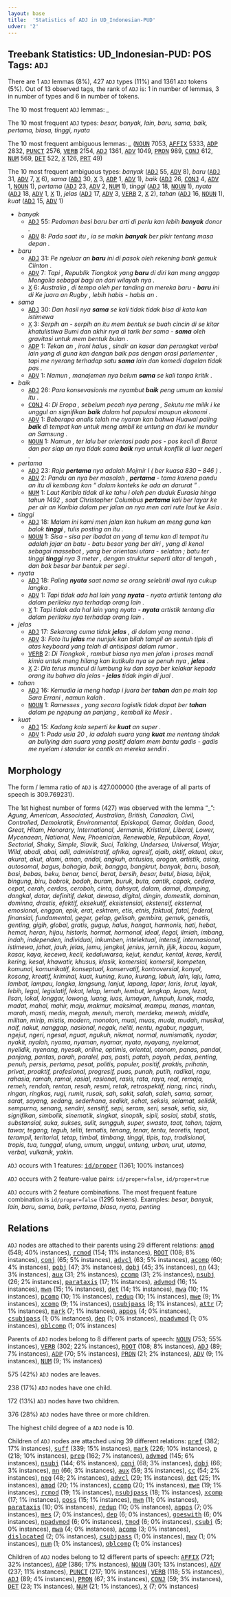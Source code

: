 ```yaml
---
layout: base
title:  'Statistics of ADJ in UD_Indonesian-PUD'
udver: '2'
---
```


## Treebank Statistics: UD_Indonesian-PUD: POS Tags: `ADJ`

There are 1 `ADJ` lemmas (8%), 427 `ADJ` types (11%) and 1361 `ADJ` tokens (5%).
Out of 13 observed tags, the rank of `ADJ` is: 1 in number of lemmas, 3 in number of types and 6 in number of tokens.

The 10 most frequent `ADJ` lemmas: <em>_</em>

The 10 most frequent `ADJ` types:  <em>besar, banyak, lain, baru, sama, baik, pertama, biasa, tinggi, nyata</em>

The 10 most frequent ambiguous lemmas: <em>_</em> (<tt><a href="id_pud-pos-NOUN.html">NOUN</a></tt> 7053, <tt><a href="id_pud-pos-AFFIX.html">AFFIX</a></tt> 5333, <tt><a href="id_pud-pos-ADP.html">ADP</a></tt> 2832, <tt><a href="id_pud-pos-PUNCT.html">PUNCT</a></tt> 2576, <tt><a href="id_pud-pos-VERB.html">VERB</a></tt> 2154, <tt><a href="id_pud-pos-ADJ.html">ADJ</a></tt> 1361, <tt><a href="id_pud-pos-ADV.html">ADV</a></tt> 1049, <tt><a href="id_pud-pos-PRON.html">PRON</a></tt> 989, <tt><a href="id_pud-pos-CONJ.html">CONJ</a></tt> 612, <tt><a href="id_pud-pos-NUM.html">NUM</a></tt> 569, <tt><a href="id_pud-pos-DET.html">DET</a></tt> 522, <tt><a href="id_pud-pos-X.html">X</a></tt> 126, <tt><a href="id_pud-pos-PRT.html">PRT</a></tt> 49)

The 10 most frequent ambiguous types:  <em>banyak</em> (<tt><a href="id_pud-pos-ADJ.html">ADJ</a></tt> 55, <tt><a href="id_pud-pos-ADV.html">ADV</a></tt> 8), <em>baru</em> (<tt><a href="id_pud-pos-ADJ.html">ADJ</a></tt> 31, <tt><a href="id_pud-pos-ADV.html">ADV</a></tt> 7, <tt><a href="id_pud-pos-X.html">X</a></tt> 6), <em>sama</em> (<tt><a href="id_pud-pos-ADJ.html">ADJ</a></tt> 30, <tt><a href="id_pud-pos-X.html">X</a></tt> 3, <tt><a href="id_pud-pos-ADP.html">ADP</a></tt> 1, <tt><a href="id_pud-pos-ADV.html">ADV</a></tt> 1), <em>baik</em> (<tt><a href="id_pud-pos-ADJ.html">ADJ</a></tt> 26, <tt><a href="id_pud-pos-CONJ.html">CONJ</a></tt> 4, <tt><a href="id_pud-pos-ADV.html">ADV</a></tt> 1, <tt><a href="id_pud-pos-NOUN.html">NOUN</a></tt> 1), <em>pertama</em> (<tt><a href="id_pud-pos-ADJ.html">ADJ</a></tt> 23, <tt><a href="id_pud-pos-ADV.html">ADV</a></tt> 2, <tt><a href="id_pud-pos-NUM.html">NUM</a></tt> 1), <em>tinggi</em> (<tt><a href="id_pud-pos-ADJ.html">ADJ</a></tt> 18, <tt><a href="id_pud-pos-NOUN.html">NOUN</a></tt> 1), <em>nyata</em> (<tt><a href="id_pud-pos-ADJ.html">ADJ</a></tt> 18, <tt><a href="id_pud-pos-ADV.html">ADV</a></tt> 1, <tt><a href="id_pud-pos-X.html">X</a></tt> 1), <em>jelas</em> (<tt><a href="id_pud-pos-ADJ.html">ADJ</a></tt> 17, <tt><a href="id_pud-pos-ADV.html">ADV</a></tt> 3, <tt><a href="id_pud-pos-VERB.html">VERB</a></tt> 2, <tt><a href="id_pud-pos-X.html">X</a></tt> 2), <em>tahan</em> (<tt><a href="id_pud-pos-ADJ.html">ADJ</a></tt> 16, <tt><a href="id_pud-pos-NOUN.html">NOUN</a></tt> 1), <em>kuat</em> (<tt><a href="id_pud-pos-ADJ.html">ADJ</a></tt> 15, <tt><a href="id_pud-pos-ADV.html">ADV</a></tt> 1)


* <em>banyak</em>
  * <tt><a href="id_pud-pos-ADJ.html">ADJ</a></tt> 55: <em>Pedoman besi baru ber arti di perlu kan lebih <b>banyak</b> donor .</em>
  * <tt><a href="id_pud-pos-ADV.html">ADV</a></tt> 8: <em>Pada saat itu , ia se makin <b>banyak</b> ber pikir tentang masa depan .</em>
* <em>baru</em>
  * <tt><a href="id_pud-pos-ADJ.html">ADJ</a></tt> 31: <em>Pe ngeluar an <b>baru</b> ini di pasok oleh rekening bank gemuk Clinton .</em>
  * <tt><a href="id_pud-pos-ADV.html">ADV</a></tt> 7: <em>Tapi , Republik Tiongkok yang <b>baru</b> di diri kan meng anggap Mongolia sebagai bagi an dari wilayah nya .</em>
  * <tt><a href="id_pud-pos-X.html">X</a></tt> 6: <em>Australia , di tempa oleh per tanding an mereka baru - <b>baru</b> ini di Ke juara an Rugby , lebih habis - habis an .</em>
* <em>sama</em>
  * <tt><a href="id_pud-pos-ADJ.html">ADJ</a></tt> 30: <em>Dan hasil nya <b>sama</b> se kali tidak tidak bisa di kata kan istimewa</em>
  * <tt><a href="id_pud-pos-X.html">X</a></tt> 3: <em>Serpih an - serpih an itu mem bentuk se buah cincin di se kitar khatulistiwa Bumi dan akhir nya di tarik ber sama - <b>sama</b> oleh gravitasi untuk mem bentuk bulan .</em>
  * <tt><a href="id_pud-pos-ADP.html">ADP</a></tt> 1: <em>Tekan an , ironi halus , sindir an kasar dan perangkat verbal lain yang di guna kan dengan baik pas dengan orasi parlementer , tapi me nyerang terhadap satu <b>sama</b> lain dan komedi dagelan tidak pas .</em>
  * <tt><a href="id_pud-pos-ADV.html">ADV</a></tt> 1: <em>Namun , manajemen nya belum <b>sama</b> se kali tanpa kritik .</em>
* <em>baik</em>
  * <tt><a href="id_pud-pos-ADJ.html">ADJ</a></tt> 26: <em>Para konsevasionis me nyambut <b>baik</b> peng umum an komisi itu .</em>
  * <tt><a href="id_pud-pos-CONJ.html">CONJ</a></tt> 4: <em>Di Eropa , sebelum pecah nya perang , Sekutu me milik i ke unggul an signifikan <b>baik</b> dalam hal populasi maupun ekonomi .</em>
  * <tt><a href="id_pud-pos-ADV.html">ADV</a></tt> 1: <em>Beberapa analis telah me nyaran kan bahwa Huawai paling <b>baik</b> di tempat kan untuk meng ambil ke untung an dari ke mundur an Samsung .</em>
  * <tt><a href="id_pud-pos-NOUN.html">NOUN</a></tt> 1: <em>Namun , ter lalu ber orientasi pada pos - pos kecil di Barat dan per siap an nya tidak sama <b>baik</b> nya untuk konflik di luar negeri .</em>
* <em>pertama</em>
  * <tt><a href="id_pud-pos-ADJ.html">ADJ</a></tt> 23: <em>Raja <b>pertama</b> nya adalah Mojmír I ( ber kuasa 830 – 846 ) .</em>
  * <tt><a href="id_pud-pos-ADV.html">ADV</a></tt> 2: <em>Pandu an nya ber masalah , <b>pertama</b> - tama karena pandu an itu di kembang kan “ dalam konteks ke ada an darurat ” .</em>
  * <tt><a href="id_pud-pos-NUM.html">NUM</a></tt> 1: <em>Laut Karibia tidak di ke tahu i oleh pen duduk Eurasia hinga tahun 1492 , saat Christopher Columbus <b>pertama</b> kali ber layar ke per air an Karibia dalam per jalan an nya men cari rute laut ke Asia .</em>
* <em>tinggi</em>
  * <tt><a href="id_pud-pos-ADJ.html">ADJ</a></tt> 18: <em>Malam ini kami men jalan kan hukum an meng guna kan balok <b>tinggi</b> , tulis posting an itu .</em>
  * <tt><a href="id_pud-pos-NOUN.html">NOUN</a></tt> 1: <em>Sisa - sisa per ibadat an yang di temu kan di tempat itu adalah jajar an batu - batu besar yang ber diri , yang di kenal sebagai massebot , yang ber orientasi utara - selatan ; batu ter tinggi <b>tinggi</b> nya 3 meter , dengan struktur seperti altar di tengah , dan bak besar ber bentuk per segi .</em>
* <em>nyata</em>
  * <tt><a href="id_pud-pos-ADJ.html">ADJ</a></tt> 18: <em>Paling <b>nyata</b> saat nama se orang selebriti awal nya cukup langka .</em>
  * <tt><a href="id_pud-pos-ADV.html">ADV</a></tt> 1: <em>Tapi tidak ada hal lain yang <b>nyata</b> - nyata artistik tentang dia dalam perilaku nya terhadap orang lain .</em>
  * <tt><a href="id_pud-pos-X.html">X</a></tt> 1: <em>Tapi tidak ada hal lain yang nyata - <b>nyata</b> artistik tentang dia dalam perilaku nya terhadap orang lain .</em>
* <em>jelas</em>
  * <tt><a href="id_pud-pos-ADJ.html">ADJ</a></tt> 17: <em>Sekarang cuma tidak <b>jelas</b> , di dalam yang mana .</em>
  * <tt><a href="id_pud-pos-ADV.html">ADV</a></tt> 3: <em>Foto itu <b>jelas</b> me nunjuk kan bilah tampil an sentuh tipis di atas keyboard yang telah di antisipasi dalam rumor .</em>
  * <tt><a href="id_pud-pos-VERB.html">VERB</a></tt> 2: <em>Di Tiongkok , rambut biasa nya men jalan i proses mandi kimia untuk meng hilang kan kutikula nya se penuh nya , <b>jelas</b> .</em>
  * <tt><a href="id_pud-pos-X.html">X</a></tt> 2: <em>Dia terus muncul di lumbung ku dan saya ber kelakar kepada orang itu bahwa dia jelas - <b>jelas</b> tidak ingin di jual .</em>
* <em>tahan</em>
  * <tt><a href="id_pud-pos-ADJ.html">ADJ</a></tt> 16: <em>Kemudia ia meng hadap i juara ber <b>tahan</b> dan pe main top Sara Errani , namun kalah .</em>
  * <tt><a href="id_pud-pos-NOUN.html">NOUN</a></tt> 1: <em>Ramesses , yang secara logistik tidak dapat ber <b>tahan</b> dalam pe ngepung an panjang , kembali ke Mesir .</em>
* <em>kuat</em>
  * <tt><a href="id_pud-pos-ADJ.html">ADJ</a></tt> 15: <em>Kadang kala seperti ke <b>kuat</b> an super .</em>
  * <tt><a href="id_pud-pos-ADV.html">ADV</a></tt> 1: <em>Pada usia 20 , ia adalah suara yang <b>kuat</b> me nentang tindak an bullying dan suara yang positif dalam mem bantu gadis - gadis me nyelam i standar ke cantik an mereka sendiri .</em>

## Morphology

The form / lemma ratio of `ADJ` is 427.000000 (the average of all parts of speech is 309.769231).

The 1st highest number of forms (427) was observed with the lemma “_”: <em>Agung, American, Associated, Australian, British, Canadian, Civil, Controlled, Demokratik, Environmental, Episkopal, Gemar, Golden, Good, Great, Hitam, Honorary, International, Jermanis, Kristiani, Liberal, Lower, Mycenaean, National, New, Phoenician, Renewable, Republican, Royal, Sectorial, Shaky, Simple, Slavik, Suci, Talking, Undersea, Universal, Wajar, Wild, abadi, abai, adil, administratif, afrika, agresif, ajaib, aktif, aktual, akur, akurat, akut, alami, aman, andal, angkuh, antusias, arogan, artistik, asing, autosomal, bagus, bahagia, baik, bangga, bangkrut, banyak, baru, basah, basi, bebas, beku, benar, benci, berat, bersih, besar, betul, biasa, bijak, bingung, biru, bobrok, bodoh, buram, buruk, buta, cantik, capak, cedera, cepat, cerah, cerdas, ceroboh, cinta, dahsyat, dalam, damai, damping, dangkal, datar, definitif, dekat, dewasa, digital, dingin, domestik, dominan, dominna, drastis, efektif, eksekutif, eksistensial, ekstensif, eksternal, emosional, enggan, epik, erat, esktrem, etis, etnis, faktual, fatal, federal, finansial, fundamental, geger, gelap, gelisah, gembira, gemuk, genetis, genting, gigih, global, gratis, gugup, halus, hangat, harmonis, hati, hebat, hemat, heran, hijau, historis, hormat, hormonal, ideal, ilegal, ilmiah, imbang, indah, independen, individual, inkumben, intelektual, intensif, internasional, istimewa, jahat, jauh, jelas, jemu, jengkel, jenius, jernih, jijik, kacau, kagum, kasar, kaya, kecewa, kecil, kedaluwarsa, kejut, kendur, kental, keras, kerdil, kering, kesal, khawatir, khusus, klasik, komersial, komersil, kompeten, komunal, komunikatif, konseptual, konservatif, kontroversial, konyol, kosong, kreatif, kriminal, kuat, kuning, kuno, kurang, labuh, lain, laju, lama, lambat, lampau, langka, langsung, lanjut, lapang, lapar, laris, larut, layak, lebih, legal, legislatif, lekat, lelap, lemah, lembut, lengkap, lepas, lezat, lisan, lokal, longgar, lowong, luang, luas, lumayan, lumpuh, lunak, mada, madat, mahal, mahir, maju, makmur, maksimal, mampu, manas, mantan, marah, masti, medis, megah, menuh, merah, merdeka, mewah, middle, militan, mirip, mistis, modern, monoton, mual, muas, muda, mudah, musikal, naif, nakut, nanggap, nasional, negak, neliti, nentu, ngabur, ngagum, ngejut, ngeri, ngesal, nguat, ngukuh, nikmat, normal, numismatik, nyadar, nyakit, nyalah, nyama, nyaman, nyamar, nyata, nyayang, nyelamat, nyelidik, nyenang, nyesak, online, optimis, oriental, otonom, panas, pandai, panjang, pantas, parah, paralel, pas, pasti, patah, payah, pedas, penting, penuh, persis, pertama, pesat, politis, populer, positif, praktis, prihatin, privat, proaktif, profesional, progresif, puas, punah, putih, radikal, ragu, rahasia, ramah, ramai, rasial, rasional, rasis, rata, raya, real, remaja, remeh, rendah, rentan, resah, resmi, retak, retrospektif, riang, rinci, rindu, ringan, ringkas, rugi, rumit, rusak, sah, sakit, salah, saleh, sama, samar, sarat, sayang, sedang, sederhana, sedikit, sehat, seksis, selamat, selidik, sempurna, senang, sendiri, sensitif, sepi, seram, seri, sesak, setia, sia, signifikan, simbolik, sinematik, singkat, sinoptik, sipil, sosial, stabil, statis, substansial, suka, sukses, sulit, sungguh, super, swasta, taat, tahan, tajam, tawar, tegang, teguh, teliti, tematis, tenang, tenar, tentu, teoretis, tepat, terampil, teritorial, tetap, timbal, timbang, tinggi, tipis, top, tradisional, tropis, tua, tunggal, ulung, umum, unggul, untung, urban, urut, utama, verbal, vulkanik, yakin</em>.

`ADJ` occurs with 1 features: <tt><a href="id_pud-feat-id/proper.html">id/proper</a></tt> (1361; 100% instances)

`ADJ` occurs with 2 feature-value pairs: `id/proper=false`, `id/proper=true`

`ADJ` occurs with 2 feature combinations.
The most frequent feature combination is `id/proper=false` (1295 tokens).
Examples: <em>besar, banyak, lain, baru, sama, baik, pertama, biasa, nyata, penting</em>


## Relations

`ADJ` nodes are attached to their parents using 29 different relations: <tt><a href="id_pud-dep-amod.html">amod</a></tt> (548; 40% instances), <tt><a href="id_pud-dep-rcmod.html">rcmod</a></tt> (154; 11% instances), <tt><a href="id_pud-dep-ROOT.html">ROOT</a></tt> (108; 8% instances), <tt><a href="id_pud-dep-conj.html">conj</a></tt> (65; 5% instances), <tt><a href="id_pud-dep-advcl.html">advcl</a></tt> (63; 5% instances), <tt><a href="id_pud-dep-acomp.html">acomp</a></tt> (60; 4% instances), <tt><a href="id_pud-dep-pobj.html">pobj</a></tt> (47; 3% instances), <tt><a href="id_pud-dep-dobj.html">dobj</a></tt> (45; 3% instances), <tt><a href="id_pud-dep-nn.html">nn</a></tt> (43; 3% instances), <tt><a href="id_pud-dep-aux.html">aux</a></tt> (31; 2% instances), <tt><a href="id_pud-dep-ccomp.html">ccomp</a></tt> (31; 2% instances), <tt><a href="id_pud-dep-nsubj.html">nsubj</a></tt> (26; 2% instances), <tt><a href="id_pud-dep-parataxis.html">parataxis</a></tt> (17; 1% instances), <tt><a href="id_pud-dep-advmod.html">advmod</a></tt> (16; 1% instances), <tt><a href="id_pud-dep-mwn.html">mwn</a></tt> (15; 1% instances), <tt><a href="id_pud-dep-det.html">det</a></tt> (14; 1% instances), <tt><a href="id_pud-dep-mwa.html">mwa</a></tt> (10; 1% instances), <tt><a href="id_pud-dep-pcomp.html">pcomp</a></tt> (10; 1% instances), <tt><a href="id_pud-dep-redup.html">redup</a></tt> (10; 1% instances), <tt><a href="id_pud-dep-mwe.html">mwe</a></tt> (9; 1% instances), <tt><a href="id_pud-dep-xcomp.html">xcomp</a></tt> (9; 1% instances), <tt><a href="id_pud-dep-nsubjpass.html">nsubjpass</a></tt> (8; 1% instances), <tt><a href="id_pud-dep-attr.html">attr</a></tt> (7; 1% instances), <tt><a href="id_pud-dep-mark.html">mark</a></tt> (7; 1% instances), <tt><a href="id_pud-dep-appos.html">appos</a></tt> (4; 0% instances), <tt><a href="id_pud-dep-csubjpass.html">csubjpass</a></tt> (1; 0% instances), <tt><a href="id_pud-dep-dep.html">dep</a></tt> (1; 0% instances), <tt><a href="id_pud-dep-npadvmod.html">npadvmod</a></tt> (1; 0% instances), <tt><a href="id_pud-dep-oblcomp.html">oblcomp</a></tt> (1; 0% instances)

Parents of `ADJ` nodes belong to 8 different parts of speech: <tt><a href="id_pud-pos-NOUN.html">NOUN</a></tt> (753; 55% instances), <tt><a href="id_pud-pos-VERB.html">VERB</a></tt> (302; 22% instances), <tt><a href="id_pud-dep-ROOT.html">ROOT</a></tt> (108; 8% instances), <tt><a href="id_pud-pos-ADJ.html">ADJ</a></tt> (89; 7% instances), <tt><a href="id_pud-pos-ADP.html">ADP</a></tt> (70; 5% instances), <tt><a href="id_pud-pos-PRON.html">PRON</a></tt> (21; 2% instances), <tt><a href="id_pud-pos-ADV.html">ADV</a></tt> (9; 1% instances), <tt><a href="id_pud-pos-NUM.html">NUM</a></tt> (9; 1% instances)

575 (42%) `ADJ` nodes are leaves.

238 (17%) `ADJ` nodes have one child.

172 (13%) `ADJ` nodes have two children.

376 (28%) `ADJ` nodes have three or more children.

The highest child degree of a `ADJ` node is 10.

Children of `ADJ` nodes are attached using 39 different relations: <tt><a href="id_pud-dep-pref.html">pref</a></tt> (382; 17% instances), <tt><a href="id_pud-dep-suff.html">suff</a></tt> (339; 15% instances), <tt><a href="id_pud-dep-mark.html">mark</a></tt> (226; 10% instances), <tt><a href="id_pud-dep-p.html">p</a></tt> (218; 10% instances), <tt><a href="id_pud-dep-prep.html">prep</a></tt> (162; 7% instances), <tt><a href="id_pud-dep-advmod.html">advmod</a></tt> (145; 6% instances), <tt><a href="id_pud-dep-nsubj.html">nsubj</a></tt> (144; 6% instances), <tt><a href="id_pud-dep-conj.html">conj</a></tt> (68; 3% instances), <tt><a href="id_pud-dep-dobj.html">dobj</a></tt> (66; 3% instances), <tt><a href="id_pud-dep-nn.html">nn</a></tt> (66; 3% instances), <tt><a href="id_pud-dep-aux.html">aux</a></tt> (59; 3% instances), <tt><a href="id_pud-dep-cc.html">cc</a></tt> (54; 2% instances), <tt><a href="id_pud-dep-neg.html">neg</a></tt> (48; 2% instances), <tt><a href="id_pud-dep-advcl.html">advcl</a></tt> (29; 1% instances), <tt><a href="id_pud-dep-det.html">det</a></tt> (25; 1% instances), <tt><a href="id_pud-dep-amod.html">amod</a></tt> (20; 1% instances), <tt><a href="id_pud-dep-ccomp.html">ccomp</a></tt> (20; 1% instances), <tt><a href="id_pud-dep-mwe.html">mwe</a></tt> (19; 1% instances), <tt><a href="id_pud-dep-rcmod.html">rcmod</a></tt> (19; 1% instances), <tt><a href="id_pud-dep-nsubjpass.html">nsubjpass</a></tt> (18; 1% instances), <tt><a href="id_pud-dep-xcomp.html">xcomp</a></tt> (17; 1% instances), <tt><a href="id_pud-dep-poss.html">poss</a></tt> (15; 1% instances), <tt><a href="id_pud-dep-mwn.html">mwn</a></tt> (11; 0% instances), <tt><a href="id_pud-dep-parataxis.html">parataxis</a></tt> (10; 0% instances), <tt><a href="id_pud-dep-redup.html">redup</a></tt> (10; 0% instances), <tt><a href="id_pud-dep-appos.html">appos</a></tt> (7; 0% instances), <tt><a href="id_pud-dep-mes.html">mes</a></tt> (7; 0% instances), <tt><a href="id_pud-dep-dep.html">dep</a></tt> (6; 0% instances), <tt><a href="id_pud-dep-goeswith.html">goeswith</a></tt> (6; 0% instances), <tt><a href="id_pud-dep-npadvmod.html">npadvmod</a></tt> (6; 0% instances), <tt><a href="id_pud-dep-tmod.html">tmod</a></tt> (6; 0% instances), <tt><a href="id_pud-dep-csubj.html">csubj</a></tt> (5; 0% instances), <tt><a href="id_pud-dep-mwa.html">mwa</a></tt> (4; 0% instances), <tt><a href="id_pud-dep-acomp.html">acomp</a></tt> (3; 0% instances), <tt><a href="id_pud-dep-dislocated.html">dislocated</a></tt> (2; 0% instances), <tt><a href="id_pud-dep-csubjpass.html">csubjpass</a></tt> (1; 0% instances), <tt><a href="id_pud-dep-mwv.html">mwv</a></tt> (1; 0% instances), <tt><a href="id_pud-dep-num.html">num</a></tt> (1; 0% instances), <tt><a href="id_pud-dep-oblcomp.html">oblcomp</a></tt> (1; 0% instances)

Children of `ADJ` nodes belong to 12 different parts of speech: <tt><a href="id_pud-pos-AFFIX.html">AFFIX</a></tt> (721; 32% instances), <tt><a href="id_pud-pos-ADP.html">ADP</a></tt> (386; 17% instances), <tt><a href="id_pud-pos-NOUN.html">NOUN</a></tt> (301; 13% instances), <tt><a href="id_pud-pos-ADV.html">ADV</a></tt> (237; 11% instances), <tt><a href="id_pud-pos-PUNCT.html">PUNCT</a></tt> (217; 10% instances), <tt><a href="id_pud-pos-VERB.html">VERB</a></tt> (118; 5% instances), <tt><a href="id_pud-pos-ADJ.html">ADJ</a></tt> (89; 4% instances), <tt><a href="id_pud-pos-PRON.html">PRON</a></tt> (67; 3% instances), <tt><a href="id_pud-pos-CONJ.html">CONJ</a></tt> (59; 3% instances), <tt><a href="id_pud-pos-DET.html">DET</a></tt> (23; 1% instances), <tt><a href="id_pud-pos-NUM.html">NUM</a></tt> (21; 1% instances), <tt><a href="id_pud-pos-X.html">X</a></tt> (7; 0% instances)

